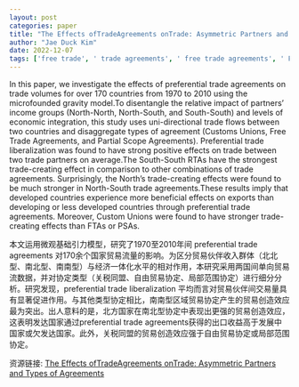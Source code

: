 ```yaml
---
layout: post
categories: paper
title: "The Effects ofTradeAgreements onTrade: Asymmetric Partners and Types of Agreements"
author: "Jae Duck Kim"
date: 2022-12-07
tags: ['free trade', ' trade agreements', ' free trade agreements', ' FTAs', ' trade modeling', ' trade policy', ' customs union', ' microfounded gravity model', ' preferential trade agreements', ' effects of trade agreements', ' exports', ' export agreements', ' export modeling', ' export policy']
---
```


In this paper, we investigate the effects of preferential trade agreements on trade volumes for over 170 countries from 1970 to 2010 using the microfounded gravity model.To disentangle the relative impact of partners’ income groups (North-North, North-South, and South-South) and levels of economic integration, this study uses uni-directional trade flows between two countries and disaggregate types of agreement (Customs Unions, Free Trade Agreements, and Partial Scope Agreements). Preferential trade liberalization was found to have strong positive effects on trade between two trade partners on average.The South-South RTAs have the strongest trade-creating effect in comparison to other combinations of trade agreements. Surprisingly, the North’s trade-creating effects were found to be much stronger in North-South trade agreements.These results imply that developed countries experience more beneficial effects on exports than developing or less developed countries through preferential trade agreements. Moreover, Custom Unions were found to have stronger trade-creating effects than FTAs or PSAs.

本文运用微观基础引力模型，研究了1970至2010年间 preferential trade agreements 对170余个国家贸易流量的影响。为区分贸易伙伴收入群体（北北型、南北型、南南型）与经济一体化水平的相对作用，本研究采用两国间单向贸易流数据，并对协定类型（关税同盟、自由贸易协定、局部范围协定）进行细分分析。研究发现，preferential trade liberalization 平均而言对贸易伙伴间交易量具有显著促进作用。与其他类型协定相比，南南型区域贸易协定产生的贸易创造效应最为突出。出人意料的是，北方国家在南北型协定中表现出更强的贸易创造效应，这表明发达国家通过preferential trade agreements获得的出口收益高于发展中国家或欠发达国家。此外，关税同盟的贸易创造效应强于自由贸易协定或局部范围协定。

资源链接: [The Effects ofTradeAgreements onTrade: Asymmetric Partners and Types of Agreements](https://papers.ssrn.com/sol3/papers.cfm?abstract_id=4207163)
